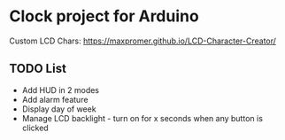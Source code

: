 # Clock project for Arduino 

Custom LCD Chars: 
https://maxpromer.github.io/LCD-Character-Creator/

## TODO List
- Add HUD in 2 modes
- Add alarm feature
- Display day of week
- Manage LCD backlight - turn on for x seconds when any button is clicked